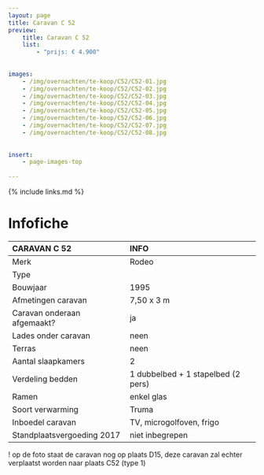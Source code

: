 ```yaml
---
layout: page
title: Caravan C 52
preview: 
    title: Caravan C 52
    list:
        - "prijs: € 4.900"
        
        
images:
    - /img/overnachten/te-koop/C52/C52-01.jpg
    - /img/overnachten/te-koop/C52/C52-02.jpg
    - /img/overnachten/te-koop/C52/C52-03.jpg
    - /img/overnachten/te-koop/C52/C52-04.jpg
    - /img/overnachten/te-koop/C52/C52-05.jpg
    - /img/overnachten/te-koop/C52/C52-06.jpg
    - /img/overnachten/te-koop/C52/C52-07.jpg
    - /img/overnachten/te-koop/C52/C52-08.jpg
    
    
insert:
    - page-images-top
    
---
```


{% include links.md %}



# Infofiche 

CARAVAN C 52                | INFO        | 
:---------------------------|:------------|
Merk                        |Rodeo
Type                        |
Bouwjaar                    |1995
Afmetingen caravan          |7,50 x 3 m
Caravan onderaan afgemaakt? |ja
Lades onder caravan         |neen
Terras                      |neen
Aantal slaapkamers          |2
Verdeling bedden            |1 dubbelbed + 1 stapelbed (2 pers)
Ramen                       |enkel glas
Soort verwarming            |Truma
Inboedel caravan            |TV, microgolfoven, frigo
Standplaatsvergoeding 2017  |niet inbegrepen

! op de foto staat de caravan nog op plaats D15, deze caravan zal echter verplaatst worden naar plaats C52 (type 1)